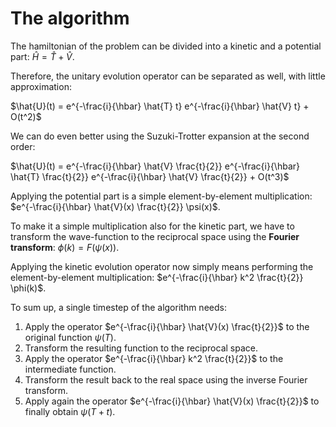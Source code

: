 # The algorithm

The hamiltonian of the problem can be divided into a kinetic and a potential part: $\hat{H} = \hat{T} + \hat{V}$.

Therefore, the unitary evolution operator can be separated as well, with little approximation:

$\hat{U}(t) = e^{-\frac{i}{\hbar} \hat{T} t} e^{-\frac{i}{\hbar} \hat{V} t} + O(t^2)$

We can do even better using the Suzuki-Trotter expansion at the second order:

$\hat{U}(t) = e^{-\frac{i}{\hbar} \hat{V} \frac{t}{2}} e^{-\frac{i}{\hbar} \hat{T} \frac{t}{2}} e^{-\frac{i}{\hbar} \hat{V} \frac{t}{2}} + O(t^3)$

Applying the potential part is a simple element-by-element multiplication: $e^{-\frac{i}{\hbar} \hat{V}(x) \frac{t}{2}} \psi(x)$.

To make it a simple multiplication also for the kinetic part, we have to transform the wave-function to the reciprocal space using the **Fourier transform**: $\phi(k) = F(\psi(x))$.

Applying the kinetic evolution operator now simply means performing the element-by-element multiplication: $e^{-\frac{i}{\hbar} k^2 \frac{t}{2}} \phi(k)$.

To sum up, a single timestep of the algorithm needs:
1. Apply the operator  $e^{-\frac{i}{\hbar} \hat{V}(x) \frac{t}{2}}$ to the original function $\psi(T)$.
2. Transform the resulting function to the reciprocal space.
3. Apply the operator $e^{-\frac{i}{\hbar} k^2 \frac{t}{2}}$ to the intermediate function.
4. Transform the result back to the real space using the inverse Fourier transform.
5. Apply again the operator  $e^{-\frac{i}{\hbar} \hat{V}(x) \frac{t}{2}}$ to finally obtain $\psi(T + t)$.